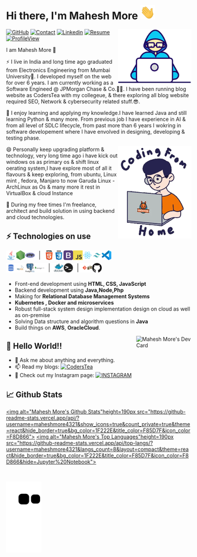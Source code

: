 <h1>Hi there, I'm Mahesh More <img src="https://github.com/MaheshMore4321/maheshmore4321/blob/main/assets/Hello.gif" width="40px"></h1>

<img align="right" src="https://github.com/MaheshMore4321/maheshmore4321/blob/main/assets/Developer.gif" width='200'/>

[![GitHub](https://img.shields.io/badge/GITHUB-blue?style=for-the-badge&logo=github)](https://github.com/maheshmore4321) 
[![Contact](https://img.shields.io/badge/Mail-blue?style=for-the-badge&logo=gmail&logoColor=white)](mailto:mahesh@coderstea.in)
[![Linkedin](https://img.shields.io/badge/-LinkedIn-blue?style=for-the-badge&logo=linkedin&logoColor=white)](https://www.linkedin.com/in/maheshmore4321/) 
[![Resume](https://img.shields.io/badge/RESUME-blue?style=for-the-badge&logo=gmail&logoColor=white)](https://drive.google.com/file/d/1l11UfQGntr5yAxQYma6SkUbFhrgJ1pgp/view?usp=sharing)
[![ProfileView](https://komarev.com/ghpvc/?username=maheshmore4321)](https://github.com/maheshmore4321)

I am Mahesh More 🧔

⚡ I live in India and long time ago graduated from Electronics Engineering from Mumbai University🏫. I developed myself on the web for over 6 years. I am currently working as a Software Engineed @ JPMorgan Chase & Co.👨‍💻. I have been running blog website as CodersTea with my collegeue, & there exploring all blog website required SEO, Network & cybersecurity related stuff.😎.

🌱 I enjoy learning and applying my knowledge.I have learned Java and still learning Python & many more. From previous job I have experience in AI & from all level of SDLC lifecycle, from past more than 6 years I wokring in software developement where I have envolved in designing, developing & testing phase.

<img align="right" src="https://github.com/MaheshMore4321/maheshmore4321/blob/main/assets/giphy.webp" width='200'/>

😄 Personally keep upgrading platform & technology, very long time ago i have kick out windows os as primary os & shift linux oerating system,I have explore most of all it flavours & keep exploring, from ubuntu, Linux mint , fedora, Manjaro to now Garuda Linux - ArchLinux as Os & many more it rest in VirtualBox & cloud Instance

🔭 During my free times I'm freelance, architect and build solution in using backend and cloud technologies.


## ⚡ Technologies on use
<img align="left" alt="Java" width="26px" src="https://raw.githubusercontent.com/devicons/devicon/master/icons/java/java-original.svg" /><img align="left" alt="Node.js" width="26px" src="https://raw.githubusercontent.com/github/explore/80688e429a7d4ef2fca1e82350fe8e3517d3494d/topics/nodejs/nodejs.png" /><img align="left" alt="PHP" width="26px" src="https://raw.githubusercontent.com/github/explore/ccc16358ac4530c6a69b1b80c7223cd2744dea83/topics/php/php.png" /><img align="left" width="26px" src="https://github.com/MaheshMore4321/maheshmore4321/blob/main/assets/pipe.png" /><img align="left" alt="HTML5" width="26px" src="https://raw.githubusercontent.com/github/explore/80688e429a7d4ef2fca1e82350fe8e3517d3494d/topics/html/html.png" /><img align="left" alt="CSS3" width="26px" src="https://raw.githubusercontent.com/github/explore/80688e429a7d4ef2fca1e82350fe8e3517d3494d/topics/css/css.png" /><img align="left" alt="Bootstrap" width="26px" src="https://raw.githubusercontent.com/github/explore/80688e429a7d4ef2fca1e82350fe8e3517d3494d/topics/bootstrap/bootstrap.png" /><img align="left" alt="JavaScript" width="26px" src="https://raw.githubusercontent.com/github/explore/80688e429a7d4ef2fca1e82350fe8e3517d3494d/topics/javascript/javascript.png" /><img align="left" alt="React" width="26px" src="https://raw.githubusercontent.com/github/explore/80688e429a7d4ef2fca1e82350fe8e3517d3494d/topics/react/react.png" /><img align="left" alt="TailwindCSS" width="26px" src="https://raw.githubusercontent.com/github/explore/882462b8ecc337fd9c9b2572bc463a1cbc88fb6a/topics/tailwind/tailwind.png" /><img align="left" alt="Visual Studio Code" width="26px" src="https://raw.githubusercontent.com/github/explore/80688e429a7d4ef2fca1e82350fe8e3517d3494d/topics/visual-studio-code/visual-studio-code.png" /><br><br/>
<img align="left" alt="SQL" width="26px" src="https://raw.githubusercontent.com/github/explore/80688e429a7d4ef2fca1e82350fe8e3517d3494d/topics/sql/sql.png" /><img align="left" alt="MySQL" width="26px" src="https://raw.githubusercontent.com/github/explore/80688e429a7d4ef2fca1e82350fe8e3517d3494d/topics/mysql/mysql.png" /><img align="left" alt="PostgreSQL" width="26px" src="https://raw.githubusercontent.com/devicons/devicon/master/icons/postgresql/postgresql-original-wordmark.svg" /><img align="left" alt="MongoDB" width="26px" src="https://raw.githubusercontent.com/github/explore/80688e429a7d4ef2fca1e82350fe8e3517d3494d/topics/mongodb/mongodb.png" /><img align="left" width="26px" src="https://github.com/MaheshMore4321/maheshmore4321/blob/main/assets/pipe.png" /><img align="left" alt="Docker" width="26px" src="https://raw.githubusercontent.com/devicons/devicon/master/icons/docker/docker-original-wordmark.svg" /><img align="left" alt="Terminal" width="26px" src="https://raw.githubusercontent.com/github/explore/80688e429a7d4ef2fca1e82350fe8e3517d3494d/topics/terminal/terminal.png" /><img align="left" width="26px" src="https://github.com/MaheshMore4321/maheshmore4321/blob/main/assets/pipe.png" /><img align="left" alt="Git" width="26px" src="https://raw.githubusercontent.com/github/explore/80688e429a7d4ef2fca1e82350fe8e3517d3494d/topics/git/git.png" /><img align="left" alt="GitHub" width="26px" src="https://raw.githubusercontent.com/github/explore/78df643247d429f6cc873026c0622819ad797942/topics/github/github.png" /><br><br/>
- Front-end development using **HTML, CSS, JavaScript**
- Backend development using **Java,Node,Php**
- Making for **Relational Database Management Systems**
- **Kubernetes , Docker and microservices**
- Robust full-stack system design implementation design on cloud as well as on-premise
- Solving Data structure and algorithm questions in **Java**
- Build things on **AWS**, **OracleCloud**.

<img align="right" src="https://api.daily.dev/devcards/152fb351692e44f08e6de878b855eaf0.png?r=kaz" width="150px" height="192px" alt="Mahesh More's Dev Card"/>

## 🤔 Hello World!! 
- 💬 Ask me about anything and everything.
- 📫 Read my blogs: [![CodersTea](https://img.shields.io/badge/CodersTea-orange&logo=medium)](https://coderstea.com)
- 🎯 Check out my Instagram page: [![INSTAGRAM](https://img.shields.io/badge/Follow%20me-Instagram-green&logo=instagram&logoColor=white)](https://www.instagram.com/maheshmore4321/)

## 📈 Github Stats

<a href=https://github.com/maheshmore4321/maheshmore4321><img alt="Mahesh More's Github Stats"height=190px src="https://github-readme-stats.vercel.app/api/?username=maheshmore4321&show_icons=true&count_private=true&theme=react&hide_border=true&bg_color=1F222E&title_color=F85D7F&icon_color=F8D866"> </a><a href=https://github.com/maheshmore4321/maheshmore4321><img alt="Mahesh More's Top Languages"height=190px src="https://github-readme-stats.vercel.app/api/top-langs/?username=maheshmore4321&langs_count=8&layout=compact&theme=react&hide_border=true&bg_color=1F222E&title_color=F85D7F&icon_color=F8D866&hide=Jupyter%20Notebook"></a>

<br>

![Snake animation](https://github.com/rafaballerini/rafaballerini/blob/output/github-contribution-grid-snake.svg)
